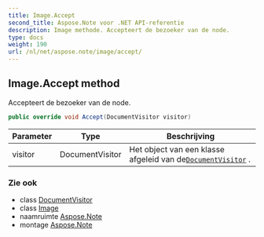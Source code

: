 ```yaml
---
title: Image.Accept
second_title: Aspose.Note voor .NET API-referentie
description: Image methode. Accepteert de bezoeker van de node.
type: docs
weight: 190
url: /nl/net/aspose.note/image/accept/
---
```

## Image.Accept method

Accepteert de bezoeker van de node.

```csharp
public override void Accept(DocumentVisitor visitor)
```

| Parameter | Type | Beschrijving |
| --- | --- | --- |
| visitor | DocumentVisitor | Het object van een klasse afgeleid van de[`DocumentVisitor`](../../documentvisitor/) . |

### Zie ook

* class [DocumentVisitor](../../documentvisitor/)
* class [Image](../)
* naamruimte [Aspose.Note](../../image/)
* montage [Aspose.Note](../../../)


